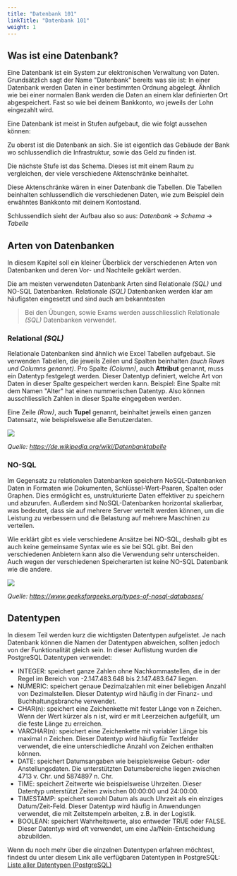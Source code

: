 ```yaml
---
title: "Datenbank 101"
linkTitle: "Datenbank 101"
weight: 1
---
```


## Was ist eine Datenbank?
Eine Datenbank ist ein System zur elektronischen Verwaltung von Daten.
Grundsätzlich sagt der Name "Datenbank" bereits was sie ist: In einer Datenbank werden Daten in einer bestimmten Ordnung abgelegt.
Ähnlich wie bei einer normalen Bank werden die Daten an einem klar definierten Ort abgespeichert.
Fast so wie bei deinem Bankkonto, wo jeweils der Lohn eingezahlt wird.

Eine Datenbank ist meist in Stufen aufgebaut, die wie folgt aussehen können:

Zu oberst ist die Datenbank an sich. Sie ist eigentlich das Gebäude der Bank wo schlussendlich die Infrastruktur,
sowie das Geld zu finden ist.

Die nächste Stufe ist das Schema. Dieses ist mit einem Raum zu vergleichen, der viele verschiedene
Aktenschränke beinhaltet.

Diese Aktenschränke wären in einer Datenbank die Tabellen. Die Tabellen beinhalten schlussendlich
die verschiedenen Daten, wie zum Beispiel dein erwähntes Bankkonto mit deinem Kontostand.

Schlussendlich sieht der Aufbau also so aus: *Datenbank* -> *Schema* -> *Tabelle*


## Arten von Datenbanken
In diesem Kapitel soll ein kleiner Überblick der verschiedenen Arten von Datenbanken und deren 
Vor- und Nachteile geklärt werden.

Die am meisten verwendeten Datenbank Arten sind Relationale *(SQL)* und NO-SQL Datenbanken.
Relationale *(SQL)* Datenbanken werden klar am häufigsten eingesetzt und sind auch am bekanntesten
> Bei den Übungen, sowie Exams werden ausschliesslich Relationale *(SQL)* Datenbanken verwendet.

### Relational *(SQL)*
Relationale Datenbanken sind ähnlich wie Excel Tabellen aufgebaut. Sie verwenden Tabellen, die jeweils Zeilen und
Spalten beinhalten *(auch Rows und Columns genannt)*. Pro Spalte *(Column)*, auch **Attribut** genannt, muss ein Datentyp festgelegt werden. Dieser Datentyp definiert, welche Art von Daten in dieser Spalte gespeichert werden kann.
 Beispiel: Eine Spalte mit dem Namen "Alter" hat einen nummerischen Datentyp. Also können
ausschliesslich Zahlen in dieser Spalte eingegeben werden. 

Eine Zeile *(Row)*, auch **Tupel** genannt, beinhaltet jeweils einen ganzen Datensatz, wie beispielsweise alle Benutzerdaten.

![](../images/Begriffe_relationaler_Datenbanken.png)

*Quelle: https://de.wikipedia.org/wiki/Datenbanktabelle*

### NO-SQL
Im Gegensatz zu relationalen Datenbanken speichern NoSQL-Datenbanken Daten in Formaten wie Dokumenten, 
Schlüssel-Wert-Paaren, Spalten oder Graphen. Dies ermöglicht es, unstrukturierte Daten effektiver zu speichern und 
abzurufen. Außerdem sind NoSQL-Datenbanken horizontal skalierbar, was bedeutet, dass sie auf mehrere Server verteilt 
werden können, um die Leistung zu verbessern und die Belastung auf mehrere Maschinen zu verteilen.

Wie erklärt gibt es viele verschiedene Ansätze bei NO-SQL, deshalb gibt es auch keine gemeinsame Syntax wie es sie bei
SQL gibt. Bei den verschiedenen Anbietern kann also die Verwendung sehr unterscheiden. Auch wegen der verschiedenen 
Speicherarten ist keine NO-SQL Datenbank wie die andere.

![](../images/NoSQLDatabases.jpg)

*Quelle: https://www.geeksforgeeks.org/types-of-nosql-databases/*

## Datentypen
In diesem Teil werden kurz die wichtigsten Datentypen aufgelistet. Je nach Datenbank können die Namen der Datentypen 
abweichen, sollten jedoch von der Funktionalität gleich sein. In dieser Auflistung wurden die PostgreSQL Datentypen 
verwendet:

* INTEGER: speichert ganze Zahlen ohne Nachkommastellen, die in der Regel im Bereich von 
-2.147.483.648 bis 2.147.483.647 liegen.
* NUMERIC: speichert genaue Dezimalzahlen mit einer beliebigen Anzahl von Dezimalstellen. Dieser Datentyp wird häufig 
in der Finanz- und Buchhaltungsbranche verwendet.
* CHAR(n): speichert eine Zeichenkette mit fester Länge von n Zeichen. Wenn der Wert kürzer als n ist, wird er mit 
Leerzeichen aufgefüllt, um die feste Länge zu erreichen.
* VARCHAR(n): speichert eine Zeichenkette mit variabler Länge bis maximal n Zeichen. Dieser Datentyp wird häufig für 
Textfelder verwendet, die eine unterschiedliche Anzahl von Zeichen enthalten können.
* DATE: speichert Datumsangaben wie beispielsweise Geburt- oder Anstellungsdaten. Die unterstützten Datumsbereiche 
liegen zwischen 4713 v. Chr. und 5874897 n. Chr.
* TIME: speichert Zeitwerte wie beispielsweise Uhrzeiten. Dieser Datentyp unterstützt Zeiten zwischen 
00:00:00 und 24:00:00.
* TIMESTAMP: speichert sowohl Datum als auch Uhrzeit als ein einziges Datum/Zeit-Feld. Dieser Datentyp wird häufig in 
Anwendungen verwendet, die mit Zeitstempeln arbeiten, z.B. in der Logistik.
* BOOLEAN: speichert Wahrheitswerte, also entweder TRUE oder FALSE. Dieser Datentyp wird oft verwendet, 
um eine Ja/Nein-Entscheidung abzubilden.

Wenn du noch mehr über die einzelnen Datentypen erfahren möchtest, findest du unter diesem Link alle verfügbaren
Datentypen in PostgreSQL: [Liste aller Datentypen (PostgreSQL)](https://www.postgresql.org/docs/current/datatype.html#:~:text=The%20following%20types%20(or%20spellings,without%20time%20zone)%2C%20xml%20.)

